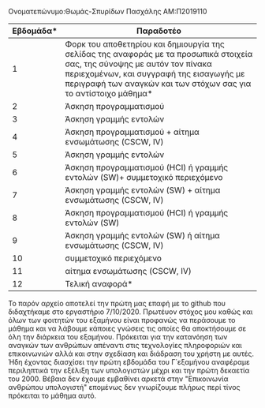 Ονοματεπώνυμο:Θωμάς-Σπυρίδων Πασχάλης 
ΑΜ:Π2019110

| Εβδομάδα* | Παραδοτέο |
| --- | --- |
| 1 | Φορκ του αποθετηρίου και δημιουργία της σελίδας της αναφοράς με τα προσωπικά στοιχεία σας, της σύνοψης με αυτόν τον πίνακα περιεχομένων, και συγγραφή της εισαγωγής με περιγραφή των αναγκών και των στόχων σας για το αντίστοιχο μάθημα* |
| 2 | Άσκηση προγραμματισμού |
| 3 | Άσκηση γραμμής εντολών |
| 4 | Άσκηση προγραμματισμού + αίτημα ενσωμάτωσης (CSCW, IV) |
| 5 | Άσκηση γραμμής εντολών |
| 6 | Άσκηση προγραμματισμού (HCI) ή γραμμής εντολών (SW)+ συμμετοχικό περιεχόμενο |
| 7 | Άσκηση γραμμής εντολών (SW) + αίτημα ενσωμάτωσης (CSCW, IV) |
| 8 | Άσκηση προγραμματισμού (HCI) ή γραμμής εντολών (SW) |
| 9 | Άσκηση γραμμής εντολών (SW) ή αίτημα ενσωμάτωσης (CSCW, IV) |
| 10 | συμμετοχικό περιεχόμενο |
| 11 | αίτημα ενσωμάτωσης (CSCW, IV) |
| 12 | Τελική αναφορά* |

 Το παρόν αρχείο αποτελεί την πρώτη μας επαφή με το github που διδαχτήκαμε στο εργαστήριο 7/10/2020. Πρωτέυον στόχος μου καθώς και όλων των φοιτητών του εξαμήνου είναι προφανώς να περάσουμε το μάθημα και να λάβουμε κάποιες γνώσεις τις οποίες θα αποκτήσουμε σε όλη την διάρκεια του εξαμήνου. Πρόκειται για την κατανόηση των αναγκών των ανθρώπων απέναντι στις τεχνολογίες πληροφοριών και επικοινωνιών αλλά και στην σχεδίαση και διάδραση του χρήστη με αυτές. Ήδη έχοντας διασχίσει την πρώτη εβδομάδα του Γ΄εξαμήνου αναφέραμε περιληπτικά την εξέλιξη των υπολογιστών μέχρι και την πρώτη δεκαετία του 2000. Βέβαια δεν έχουμε εμβαθίνει αρκετά στην "Επικοινωνία ανθρώπου υπολογιστή" επομένως δεν γνωρίζουμε πλήρως περί τίνος πρόκειται το μάθημα αυτό.
